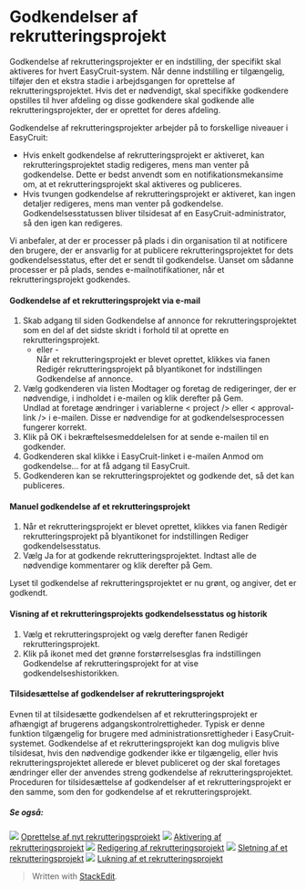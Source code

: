 # Godkendelser af rekrutteringsprojekt

Godkendelse af rekrutteringsprojekter er en indstilling, der specifikt skal aktiveres for hvert EasyCruit-system. Når denne indstilling er tilgængelig, tilføjer den et ekstra stadie i arbejdsgangen for oprettelse af rekrutteringsprojektet. Hvis det er nødvendigt, skal specifikke godkendere opstilles til hver afdeling og disse godkendere skal godkende alle rekrutteringsprojekter, der er oprettet for deres afdeling.

Godkendelse af rekrutteringsprojekter arbejder på to forskellige niveauer i EasyCruit:

-   Hvis enkelt godkendelse af rekrutteringsprojekt er aktiveret, kan rekrutteringsprojektet stadig redigeres, mens man venter på godkendelse. Dette er bedst anvendt som en notifikationsmekansime om, at et rekrutteringsprojekt skal aktiveres og publiceres.
-   Hvis tvungen godkendelse af rekrutteringsprojekt er aktiveret, kan ingen detaljer redigeres, mens man venter på godkendelse. Godkendelsesstatussen bliver tilsidesat af en EasyCruit-administrator, så den igen kan redigeres.

Vi anbefaler, at der er processer på plads i din organisation til at notificere den brugere, der er ansvarlig for at publicere rekrutteringsprojektet for dets godkendelsesstatus, efter det er sendt til godkendelse. Uanset om sådanne processer er på plads, sendes e-mailnotifikationer, når et rekrutteringsprojekt godkendes.

#### Godkendelse af et rekrutteringsprojekt via e-mail

1.  Skab adgang til siden  Godkendelse af annonce  for rekrutteringsprojektet som en del af det sidste skridt i forhold til at oprette en rekrutteringsprojekt.  
    - eller -  
    Når et rekrutteringsprojekt er blevet oprettet, klikkes via fanen  Redigér rekrutteringsprojekt  på blyantikonet for indstillingen  Godkendelse af annonce.
2.  Vælg godkenderen via listen  Modtager  og foretag de redigeringer, der er nødvendige, i indholdet i e-mailen og klik derefter på  Gem.  
    Undlad at foretage ændringer i variablerne  < project /> eller < approval-link />  i e-mailen. Disse er nødvendige for at godkendelsesprocessen fungerer korrekt.
3.  Klik på  OK  i bekræftelsesmeddelelsen for at sende e-mailen til en godkender.
4.  Godkenderen skal klikke i EasyCruit-linket i e-mailen  Anmod om godkendelse... for at få adgang til EasyCruit.
5.  Godkenderen kan se rekrutteringsprojektet og godkende det, så det kan publiceres.

#### Manuel godkendelse af et rekrutteringsprojekt

1.  Når et rekrutteringsprojekt er blevet oprettet, klikkes via fanen  Redigér rekrutteringsprojekt  på blyantikonet for indstillingen  Rediger godkendelsesstatus.
2.  Vælg  Ja  for at godkende rekrutteringsprojektet. Indtast alle de nødvendige kommentarer og klik derefter på  Gem.

Lyset til godkendelse af rekrutteringsprojektet er nu grønt, og angiver, det er godkendt.

#### Visning af et rekrutteringsprojekts godkendelsesstatus og historik

1.  Vælg et rekrutteringsprojekt og vælg derefter fanen  Redigér rekrutteringsprojekt.
2.  Klik på ikonet med det grønne forstørrelsesglas fra indstillingen  Godkendelse af rekrutteringsprojekt  for at vise godkendelseshistorikken.

#### Tilsidesættelse af godkendelser af rekrutteringsprojekt

Evnen til at tilsidesætte godkendelsen af et rekrutteringsprojekt er afhængigt af brugerens adgangskontrolrettigheder. Typisk er denne funktion tilgængelig for brugere med administrationsrettigheder i EasyCruit-systemet. Godkendelse af et rekrutteringsprojekt kan dog muligvis blive tilsidesat, hvis den nødvendige godkender ikke er tilgængelig, eller hvis rekrutteringsprojektet allerede er blevet publiceret og der skal foretages ændringer eller der anvendes streng godkendelse af rekrutteringsprojektet. Proceduren for tilsidesættelse af godkendelser af et rekrutteringsprojekt er den samme, som den for godkendelse af et rekrutteringsprojekt.

##### Se også:

![](../Resources/Images/icon-document-link.png)  [Oprettelse af nyt rekrutteringsprojekt](creating_a_new_vacancy.htm)
![](../Resources/Images/icon-document-link.png)  [Aktivering af rekrutteringsprojekt](activating_a_vacancy.htm)
![](../Resources/Images/icon-document-link.png)  [Redigering af rekrutteringsprojekt](editing_a_vacancy.htm)
![](../Resources/Images/icon-document-link.png)  [Sletning af et rekrutteringsprojekt](deleting_a_vacancy.htm)
![](../Resources/Images/icon-document-link.png)  [Lukning af et rekrutteringsprojekt](closing_a_vacancy.htm)


> Written with [StackEdit](https://stackedit.io/).
<!--stackedit_data:
eyJoaXN0b3J5IjpbLTU0ODQ1Njk4OV19
-->
